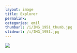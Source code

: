 ```yaml
---
layout: image
title: Explorer
permalink: 
categories: emil
thumburl: /i/IMG_1951_thumb.jpg
slideurl: /i/IMG_1951.jpg 
---
```

![]({{site.url}}/i/IMG_1951.jpg)



